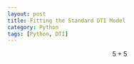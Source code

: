 ```yaml
---
layout: post
title: Fitting the Standard DTI Model
category: Python
tags: [Python, DTI]
---
```

$$ 5 + 5 $$
